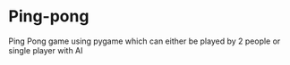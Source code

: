 # Ping-pong
Ping Pong game using pygame which can either be played by 2 people or single player with AI
